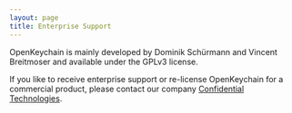 ```yaml
---
layout: page
title: Enterprise Support
---
```


OpenKeychain is mainly developed by Dominik Schürmann and Vincent Breitmoser and available under the GPLv3 license.

If you like to receive enterprise support or re-license OpenKeychain for a commercial product, please contact our company [Confidential Technologies](https://www.cotech.de/openpgp-autocrypt-library/).
